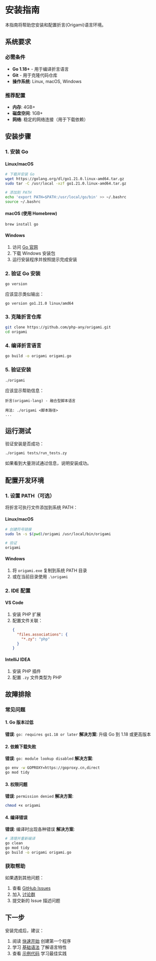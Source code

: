 # 安装指南

本指南将帮助您安装和配置折言(Origami)语言环境。

## 系统要求

### 必需条件

- **Go 1.18+** - 用于编译折言语言
- **Git** - 用于克隆代码仓库
- **操作系统**: Linux, macOS, Windows

### 推荐配置

- **内存**: 4GB+
- **磁盘空间**: 1GB+
- **网络**: 稳定的网络连接（用于下载依赖）

## 安装步骤

### 1. 安装 Go

#### Linux/macOS

```bash
# 下载并安装 Go
wget https://golang.org/dl/go1.21.0.linux-amd64.tar.gz
sudo tar -C /usr/local -xzf go1.21.0.linux-amd64.tar.gz

# 添加到 PATH
echo 'export PATH=$PATH:/usr/local/go/bin' >> ~/.bashrc
source ~/.bashrc
```

#### macOS (使用 Homebrew)

```bash
brew install go
```

#### Windows

1. 访问 [Go 官网](https://golang.org/dl/)
2. 下载 Windows 安装包
3. 运行安装程序并按照提示完成安装

### 2. 验证 Go 安装

```bash
go version
```

应该显示类似输出：

```
go version go1.21.0 linux/amd64
```

### 3. 克隆折言仓库

```bash
git clone https://github.com/php-any/origami.git
cd origami
```

### 4. 编译折言语言

```bash
go build -o origami origami.go
```

### 5. 验证安装

```bash
./origami
```

应该显示帮助信息：

```
折言(origami-lang) - 融合型脚本语言

用法: ./origami <脚本路径>
...
```

## 运行测试

验证安装是否成功：

```bash
./origami tests/run_tests.zy
```

如果看到大量测试通过信息，说明安装成功。

## 配置开发环境

### 1. 设置 PATH（可选）

将折言可执行文件添加到系统 PATH：

#### Linux/macOS

```bash
# 创建符号链接
sudo ln -s $(pwd)/origami /usr/local/bin/origami

# 验证
origami
```

#### Windows

1. 将 `origami.exe` 复制到系统 PATH 目录
2. 或在当前目录使用 `.\origami`

### 2. IDE 配置

#### VS Code

1. 安装 PHP 扩展
2. 配置文件关联：
   ```json
   {
     "files.associations": {
       "*.zy": "php"
     }
   }
   ```

#### IntelliJ IDEA

1. 安装 PHP 插件
2. 配置 `.zy` 文件类型为 PHP

## 故障排除

### 常见问题

#### 1. Go 版本过低

**错误**: `go: requires go1.18 or later`
**解决方案**: 升级 Go 到 1.18 或更高版本

#### 2. 依赖下载失败

**错误**: `go: module lookup disabled`
**解决方案**:

```bash
go env -w GOPROXY=https://goproxy.cn,direct
go mod tidy
```

#### 3. 权限问题

**错误**: `permission denied`
**解决方案**:

```bash
chmod +x origami
```

#### 4. 编译错误

**错误**: 编译时出现各种错误
**解决方案**:

```bash
# 清理并重新编译
go clean
go mod tidy
go build -o origami origami.go
```

### 获取帮助

如果遇到其他问题：

1. 查看 [GitHub Issues](https://github.com/php-any/origami/issues)
2. 加入 [讨论群](https://github.com/php-any/origami#-讨论群)
3. 提交新的 Issue 描述问题

## 下一步

安装完成后，建议：

1. 阅读 [快速开始](quickstart.md) 创建第一个程序
2. 学习 [基础语法](syntax.md) 了解语言特性
3. 查看 [示例代码](https://github.com/php-any/origami/tree/main/tests) 学习最佳实践
